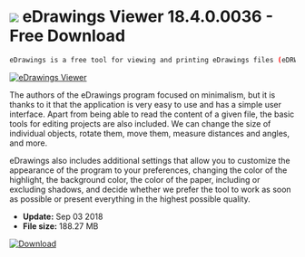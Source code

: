 # ![](https://cdn.softexe.net/static/icon/win.gif) eDrawings Viewer 18.4.0.0036 - Free Download

```sh
eDrawings is a free tool for viewing and printing eDrawings files (eDRW, ePRT, eASM), native SolidWorks documents (sldprt, sldasm, slddrw), projects saved as DXF or DWG, as well as many, many others.
```
[![eDrawings Viewer](https://gallery.dpcdn.pl/imgc/Tools/84550/g_-_420x350_1.5_-_xa061e30e-e83f-4204-9575-57878a412015.jpg)](https://softexe.net/win/multimedia/image-viewer/edrawings-viewer:ahdg.html)

The authors of the eDrawings program focused on minimalism, but it is thanks to it that the application is very easy to use and has a simple user interface. Apart from being able to read the content of a given file, the basic tools for editing projects are also included. We can change the size of individual objects, rotate them, move them, measure distances and angles, and more.
 
 eDrawings also includes additional settings that allow you to customize the appearance of the program to your preferences, changing the color of the highlight, the background color, the color of the paper, including or excluding shadows, and decide whether we prefer the tool to work as soon as possible or present everything in the highest possible quality.


- **Update:** Sep 03 2018
- **File size:** 188.27 MB

[![Download](https://cdn.softexe.net/static/img/download.png)](https://softexe.net/win/multimedia/image-viewer/edrawings-viewer:ahdg.html)

